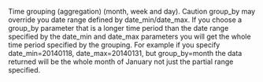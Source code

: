 Time grouping (aggregation) (month, week and day). Caution group_by may override you date range defined by date_min/date_max. If you choose a group_by parameter that is a longer time period than the date range specified by the date_min and date_max parameters you will get the whole time period specified by the grouping. For example if you specify date_min=20140118, date_max=20140131, but group_by=month the data returned will be the whole month of January not just the partial range specified.
